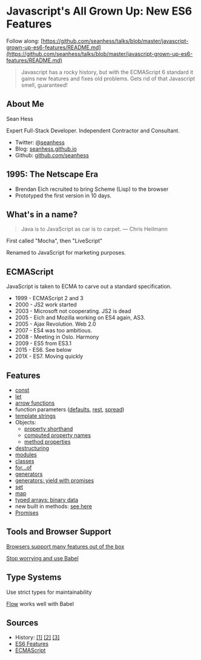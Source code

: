 Javascript's All Grown Up: New ES6 Features
============================================

Follow along: [https://github.com/seanhess/talks/blob/master/javascript-grown-up-es6-features/README.md](https://github.com/seanhess/talks/blob/master/javascript-grown-up-es6-features/README.md)

> Javascript has a rocky history, but with the ECMAScript 6 standard it gains new features and fixes old problems. Gets rid of that Javascript smell, guaranteed!

About Me
--------

Sean Hess

Expert Full-Stack Developer. Independent Contractor and Consultant.

* Twitter: [@seanhess](http://twitter.com/seanhess)
* Blog: [seanhess.github.io](http://seanhess.github.io)
* Github: [github.com/seanhess](http://github.com/seanhess)

1995: The Netscape Era
----------------------

- Brendan Eich recruited to bring Scheme (Lisp) to the browser
- Prototyped the first version in 10 days.

What's in a name?
-----------------

> Java is to JavaScript as car is to carpet.
>  — Chris Heilmann

First called "Mocha", then "LiveScript"

Renamed to JavaScript for marketing purposes.

ECMAScript
----------

JavaScript is taken to ECMA to carve out a standard specification.

* 1999 - ECMAScript 2 and 3
* 2000 - JS2 work started
* 2003 - Microsoft not cooperating. JS2 is dead
* 2005 - Eich and Mozilla working on ES4 again, AS3.
* 2005 - Ajax Revolution. Web 2.0
* 2007 - ES4 was too ambitious.
* 2008 - Meeting in Oslo. Harmony
* 2009 - ES5 from ES3.1
* 2015 - ES6. See below
* 201X - ES7. Moving quickly

Features
--------

- [const](http://es6-features.org/#Constants)
- [let](http://es6-features.org/#BlockScopedVariables)
- [arrow functions](http://es6-features.org/#ExpressionBodies)
- function parameters ([defaults](http://es6-features.org/#DefaultParameterValues), [rest](http://es6-features.org/#RestParameter), [spread](http://es6-features.org/#SpreadOperator))
- [template strings](http://es6-features.org/#StringInterpolation)
- Objects:
    - [property shorthand](http://es6-features.org/#PropertyShorthand)
    - [computed property names](http://es6-features.org/#ComputedPropertyNames)
    - [method properties](http://es6-features.org/#MethodProperties)
- [destructuring](http://es6-features.org/#ArrayMatching)
- [modules](http://es6-features.org/#SymbolExportImport)
- [classes](http://es6-features.org/#ClassDefinition)
- [for...of](https://developer.mozilla.org/en-US/docs/Web/JavaScript/Reference/Statements/for...of)
- [generators](http://es6-features.org/#GeneratorMatching)
- [generators: yield with promises](http://es6-features.org/#GeneratorControlFlow)
- [set](http://es6-features.org/#SetDataStructure)
- [map](http://es6-features.org/#MapDataStructure)
- [typed arrays: binary data](http://es6-features.org/#TypedArrays)
- new built in methods: [see here](http://es6-features.org/#ObjectPropertyAssignment)
- [Promises](http://es6-features.org/#PromiseUsage)

Tools and Browser Support
-------------------------

[Browsers support many features out of the box](https://kangax.github.io/compat-table/es6/)

[Stop worrying and use Babel](http://babeljs.io)

Type Systems
------------

Use strict types for maintainability

[Flow](http://flowtype.org/) works well with Babel

Sources
-------

- History: [[1]](https://devchat.tv/js-jabber/124-jsj-the-origin-of-javascript-with-brendan-eich) [[2]](https://www.w3.org/community/webed/wiki/A_Short_History_of_JavaScript) [[3]](http://www.2ality.com/2011/06/ecmascript.html)
- [ES6 Features](http://es6-features.org/)
- [ECMAScript](https://en.wikipedia.org/wiki/ECMAScript)
